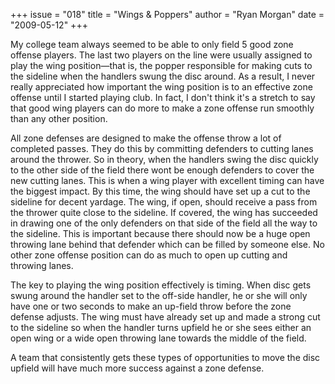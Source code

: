 +++
issue = "018"
title = "Wings & Poppers"
author = "Ryan Morgan"
date = "2009-05-12"
+++

My college team always seemed to be able to only field 5 good zone offense
players. The last two players on the line were usually assigned to play the
wing position—that is, the popper responsible for making cuts to the sideline
when the handlers swung the disc around. As a result, I never really
appreciated how important the wing position is to an effective zone offense
until I started playing club. In fact, I don't think it's a stretch to say
that good wing players can do more to make a zone offense run smoothly than
any other position.  
  
All zone defenses are designed to make the offense throw a lot of completed
passes. They do this by committing defenders to cutting lanes around the
thrower. So in theory, when the handlers swing the disc quickly to the other
side of the field there wont be enough defenders to cover the new cutting
lanes. This is when a wing player with excellent timing can have the biggest
impact. By this time, the wing should have set up a cut to the sideline for
decent yardage. The wing, if open, should receive a pass from the thrower
quite close to the sideline. If covered, the wing has succeeded in drawing one
of the only defenders on that side of the field all the way to the sideline.
This is important because there should now be a huge open throwing lane behind
that defender which can be filled by someone else. No other zone offense
position can do as much to open up cutting and throwing lanes.  
  
The key to playing the wing position effectively is timing. When disc gets
swung around the handler set to the off-side handler, he or she will only have
one or two seconds to make an up-field throw before the zone defense adjusts.
The wing must have already set up and made a strong cut to the sideline so
when the handler turns upfield he or she sees either an open wing or a wide
open throwing lane towards the middle of the field.  
  
A team that consistently gets these types of opportunities to move the disc
upfield will have much more success against a zone defense.
